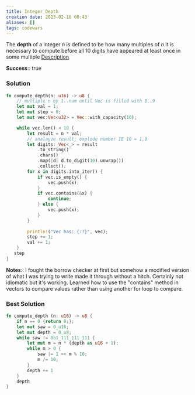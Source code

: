 ```yaml
---
title: Integer Depth
creation date: 2023-02-10 00:43
aliases: []
tags: codewars 
---
```


The **depth** of a integer *n* is defined to be how many multiples of *n* it is necessary to compute before all 10 digits have appeared at least once in some multiple
[Description](https://www.codewars.com/kata/59b401e24f98a813f9000026/solutions/rust)


**Success**:: true

### Solution
```Rust
fn compute_depth(n: u16) -> u8 {
    // multiple n by 1..num until Vec is filled with 0..9
    let mut val = 1;
    let mut step = 0;
    let mut vec:Vec<u32> = Vec::with_capacity(10);

    while vec.len() < 10 {
        let result = n * val;
        // analayze result: explode number IE 10 = 1,0
        let digits: Vec<_> = result
            .to_string()
            .chars()
            .map(|d| d.to_digit(10).unwrap())
            .collect();
        for x in digits.into_iter() {
            if vec.is_empty() {
                vec.push(x);
            } 
            if vec.contains(&x) {
                continue;
            } else {
                vec.push(x);
            }
        }
        
        println!("Vec has: {:?}", vec);
        step += 1;
        val += 1;
    }
   step 
}
```

**Notes**:: I fought the borrow checker at first but somehow a modified version of what I was trying to write made it through without a hitch. Certainly not idiomatic but it's working. Learned how to use the "contains" method in vectors to compare values rather than using another for loop to compare.

### Best Solution
```Rust
fn compute_depth (n: u16) -> u8 {
	if n == 0 {return 0;};
	let mut saw = 0_u16;
	let mut depth = 0_u8;
	while saw != 0b1_111_111_111 {
		let mut m = n * (depth as u16 + 1);
		while m > 0 {
			saw |= 1 << m % 10;
			m /= 10;
		}
		depth += 1
	}
	depth
}
```